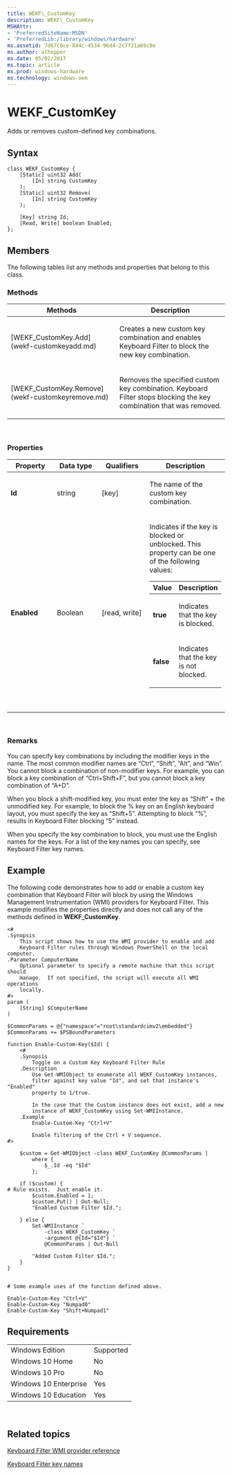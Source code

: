 ```yaml
---
title: WEKF\_CustomKey
description: WEKF\_CustomKey
MSHAttr:
- 'PreferredSiteName:MSDN'
- 'PreferredLib:/library/windows/hardware'
ms.assetid: 7d67c0ce-844c-4534-96d4-2c7f21a69c8e
ms.author: alhopper
ms.date: 05/02/2017
ms.topic: article
ms.prod: windows-hardware
ms.technology: windows-oem
---
```


# WEKF\_CustomKey


Adds or removes custom-defined key combinations.

## Syntax


```
class WEKF_CustomKey {
    [Static] uint32 Add(
        [In] string CustomKey
    );
    [Static] uint32 Remove(
        [In] string CustomKey
    );

    [Key] string Id;
    [Read, Write] boolean Enabled;
};
```

## Members


The following tables list any methods and properties that belong to this class.

### <a href="" id="mth"></a>Methods

<table>
<colgroup>
<col width="50%" />
<col width="50%" />
</colgroup>
<thead>
<tr class="header">
<th>Methods</th>
<th>Description</th>
</tr>
</thead>
<tbody>
<tr class="odd">
<td><p>[WEKF_CustomKey.Add](wekf-customkeyadd.md)</p></td>
<td><p>Creates a new custom key combination and enables Keyboard Filter to block the new key combination.</p></td>
</tr>
<tr class="even">
<td><p>[WEKF_CustomKey.Remove](wekf-customkeyremove.md)</p></td>
<td><p>Removes the specified custom key combination. Keyboard Filter stops blocking the key combination that was removed.</p></td>
</tr>
</tbody>
</table>

 

### <a href="" id="pro"></a>Properties

<table>
<colgroup>
<col width="25%" />
<col width="25%" />
<col width="25%" />
<col width="25%" />
</colgroup>
<thead>
<tr class="header">
<th>Property</th>
<th>Data type</th>
<th>Qualifiers</th>
<th>Description</th>
</tr>
</thead>
<tbody>
<tr class="odd">
<td><p><strong>Id</strong></p></td>
<td><p>string</p></td>
<td><p>[key]</p></td>
<td><p>The name of the custom key combination.</p></td>
</tr>
<tr class="even">
<td><p><strong>Enabled</strong></p></td>
<td><p>Boolean</p></td>
<td><p>[read, write]</p></td>
<td><p>Indicates if the key is blocked or unblocked. This property can be one of the following values:</p>
<table>
<colgroup>
<col width="50%" />
<col width="50%" />
</colgroup>
<thead>
<tr class="header">
<th>Value</th>
<th>Description</th>
</tr>
</thead>
<tbody>
<tr class="odd">
<td><p><strong>true</strong></p></td>
<td><p>Indicates that the key is blocked.</p></td>
</tr>
<tr class="even">
<td><p><strong>false</strong></p></td>
<td><p>Indicates that the key is not blocked.</p></td>
</tr>
</tbody>
</table>
<p> </p></td>
</tr>
</tbody>
</table>

 

### Remarks

You can specify key combinations by including the modifier keys in the name. The most common modifier names are “Ctrl”, “Shift”, “Alt”, and “Win”. You cannot block a combination of non-modifier keys. For example, you can block a key combination of “Ctrl+Shift+F”, but you cannot block a key combination of “A+D”.

When you block a shift-modified key, you must enter the key as “Shift” + the unmodified key. For example, to block the % key on an English keyboard layout, you must specify the key as “Shift+5”. Attempting to block “%”, results in Keyboard Filter blocking “5” instead.

When you specify the key combination to block, you must use the English names for the keys. For a list of the key names you can specify, see Keyboard Filter key names.

## Example


The following code demonstrates how to add or enable a custom key combination that Keyboard Filter will block by using the Windows Management Instrumentation (WMI) providers for Keyboard Filter. This example modifies the properties directly and does not call any of the methods defined in **WEKF\_CustomKey**.

```
<#
.Synopsis
    This script shows how to use the WMI provider to enable and add 
    Keyboard Filter rules through Windows PowerShell on the local computer.
.Parameter ComputerName
    Optional parameter to specify a remote machine that this script should
    manage.  If not specified, the script will execute all WMI operations
    locally.
#>
param (
    [String] $ComputerName
)

$CommonParams = @{"namespace"="root\standardcimv2\embedded"}
$CommonParams += $PSBoundParameters

function Enable-Custom-Key($Id) {
    <#
    .Synopsis
        Toggle on a Custom Key Keyboard Filter Rule
    .Description
        Use Get-WMIObject to enumerate all WEKF_CustomKey instances,
        filter against key value "Id", and set that instance's "Enabled"
        property to 1/true.

        In the case that the Custom instance does not exist, add a new
        instance of WEKF_CustomKey using Set-WMIInstance.
    .Example
        Enable-Custom-Key "Ctrl+V"
        
        Enable filtering of the Ctrl + V sequence.
#>

    $custom = Get-WMIObject -class WEKF_CustomKey @CommonParams |
        where {
            $_.Id -eq "$Id"
        };

    if ($custom) {
# Rule exists.  Just enable it.
        $custom.Enabled = 1;
        $custom.Put() | Out-Null;
        "Enabled Custom Filter $Id.";

    } else {
        Set-WMIInstance `
            -class WEKF_CustomKey `
            -argument @{Id="$Id"} `
            @CommonParams | Out-Null
        
        "Added Custom Filter $Id.";
    }
}


# Some example uses of the function defined above.

Enable-Custom-Key "Ctrl+V"
Enable-Custom-Key "Numpad0"
Enable-Custom-Key "Shift+Numpad1"
```

## Requirements


|                       |           |
|-----------------------|-----------|
| Windows Edition       | Supported |
| Windows 10 Home       | No        |
| Windows 10 Pro        | No        |
| Windows 10 Enterprise | Yes       |
| Windows 10 Education  | Yes       |

 

## Related topics


[Keyboard Filter WMI provider reference](keyboardfilter-wmi-provider-reference.md)

[Keyboard Filter key names](keyboardfilter-key-names.md)

 

 







